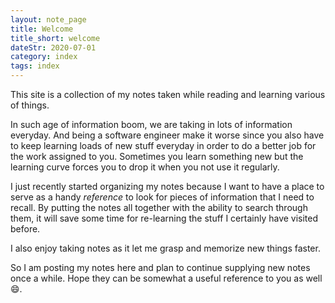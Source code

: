 ```yaml
---
layout: note_page
title: Welcome
title_short: welcome
dateStr: 2020-07-01
category: index
tags: index
---
```


This site is a collection of my notes taken while reading and learning various of things.

In such age of information boom, we are taking in lots of information everyday. And being a software engineer make it worse since you also have to keep learning loads of new stuff everyday in order to do a better job for the work assigned to you. Sometimes you learn something new but the learning curve forces you to drop it when you not use it regularly.

I just recently started organizing my notes because I want to have a place to serve as a handy _reference_ to look for pieces of information that I need to recall. By putting the notes all together with the ability to search through them, it will save some time for re-learning the stuff I certainly have visited before.

I also enjoy taking notes as it let me grasp and memorize new things faster.

So I am posting my notes here and plan to continue supplying new notes once a while. Hope they can be somewhat a useful reference to you as well :smile:.
